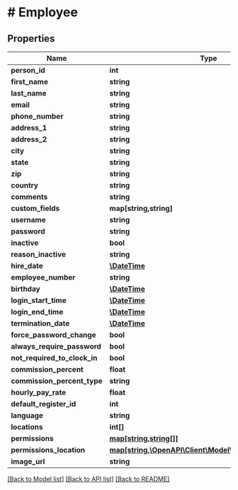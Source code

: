 # # Employee

## Properties

Name | Type | Description | Notes
------------ | ------------- | ------------- | -------------
**person_id** | **int** |  | [optional] 
**first_name** | **string** |  | 
**last_name** | **string** |  | [optional] 
**email** | **string** |  | 
**phone_number** | **string** |  | [optional] 
**address_1** | **string** |  | [optional] 
**address_2** | **string** |  | [optional] 
**city** | **string** |  | [optional] 
**state** | **string** |  | [optional] 
**zip** | **string** |  | [optional] 
**country** | **string** |  | [optional] 
**comments** | **string** |  | [optional] 
**custom_fields** | **map[string,string]** |  | [optional] 
**username** | **string** |  | 
**password** | **string** |  | [optional] 
**inactive** | **bool** |  | [optional] 
**reason_inactive** | **string** |  | [optional] 
**hire_date** | [**\DateTime**](\DateTime.md) |  | [optional] 
**employee_number** | **string** |  | [optional] 
**birthday** | [**\DateTime**](\DateTime.md) |  | [optional] 
**login_start_time** | [**\DateTime**](\DateTime.md) |  | [optional] 
**login_end_time** | [**\DateTime**](\DateTime.md) |  | [optional] 
**termination_date** | [**\DateTime**](\DateTime.md) |  | [optional] 
**force_password_change** | **bool** |  | [optional] 
**always_require_password** | **bool** |  | [optional] 
**not_required_to_clock_in** | **bool** |  | [optional] 
**commission_percent** | **float** |  | [optional] 
**commission_percent_type** | **string** |  | [optional] 
**hourly_pay_rate** | **float** |  | [optional] 
**default_register_id** | **int** |  | [optional] 
**language** | **string** |  | [optional] 
**locations** | **int[]** |  | [optional] 
**permissions** | [**map[string,string[]]**](array.md) |  | [optional] 
**permissions_location** | [**map[string,\OpenAPI\Client\Model\LocationPermissions]**](LocationPermissions.md) |  | [optional] 
**image_url** | **string** |  | [optional] 

[[Back to Model list]](../../README.md#documentation-for-models) [[Back to API list]](../../README.md#documentation-for-api-endpoints) [[Back to README]](../../README.md)


